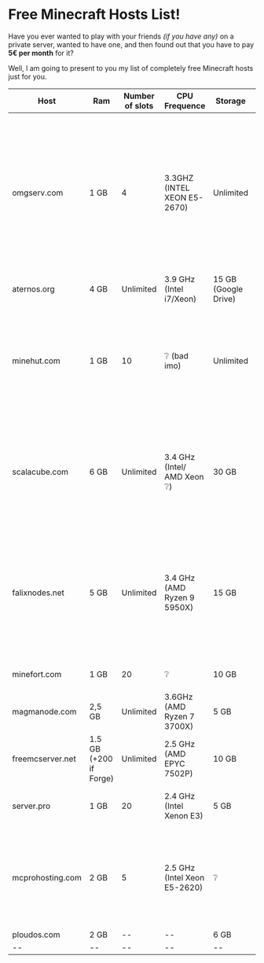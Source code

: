 # Free Minecraft Hosts List!

Have you ever wanted to play with your friends *(if you have any)* on a private server, wanted to have one, and then found out that you have to pay **5€ per month** for it?

 Well, I am going to present to you my list of completely free Minecraft hosts just for you.

| Host | Ram | Number of slots | CPU Frequence | Storage | Location | Link | Notes
|--|--|--|--|--|--|--|--|
 omgserv.com | 1 GB | 4 | 3.3GHZ (INTEL XEON E5-2670) | Unlimited | France :fr: / USA :us: | [🌐](https://www.omgserv.com/en/hosting/minecraft-server/free/) | ❌   Custom IP address, Dedicated IP (port 25565), Modded servers allowed, Scheduled backups, Scheduled tasks, MySQL database, Technical support.
|aternos.org|4 GB|Unlimited|3.9 GHz (Intel i7/Xeon)|15 GB (Google Drive)|Germany❔ :de:|[🌐](https://aternos.org/go/)|Queue system|
|minehut.com|1 GB|10|❔ (bad imo)|Unlimited|USA :us:|[🌐](https://minehut.com/)|Gamemodes like Box, Gens, Skyblock etc. Play on Java or Bedrock. Friend controls and IP protection|
|scalacube.com|6 GB|Unlimited|3.4 GHz (Intel/ AMD Xeon ❔)|30 GB|Canada :canada: / France :fr: / United Kingdom :uk: / Australia :australia: / Singapore :singapore:|[🌐](https://scalacube.com/hosting/server/minecraft/constructor/public)|❌ Bad panel|
|falixnodes.net|5 GB|Unlimited|3.4 GHz (AMD Ryzen 9 5950X)|15 GB|Germany :de: / Finland :finland:|[🌐](https://falixnodes.net/)|Custom IP address, Modded servers allowed, Scheduled backups, Scheduled tasks, MySQL database, Technical support.|
|minefort.com|1 GB|20|❔|10 GB|❔|[🌐](https://minefort.com/)|Register to create server|
|magmanode.com|2,5 GB|Unlimited|3.6GHz (AMD Ryzen 7 3700X)|5 GB|Germany :de:|[🌐](https://magmanode.com/order)|Register to create server|
|freemcserver.net|1.5 GB (+200 if Forge)|Unlimited|2.5 GHz (AMD EPYC 7502P)|10 GB|USA :us: / Germany :de: / France :fr:|[🌐](https://freemcserver.net/)|Register to create server|
|server.pro|1 GB|20|2.4 GHz (Intel Xenon E3)|5 GB|France :fr: / Canada :canada:|[🌐](https://server.pro/create)|Register to create server|
|mcprohosting.com|2 GB|5|2.5 GHz (Intel Xeon E5-2620)|❔|[List](https://mcprohosting.com/billing/knowledgebase/106/Server-Locations-MCProHosting-Offers.html)|[🌐](https://mcprohosting.com/freebee)|Currently out of stock on this item so orders for it have been suspended until more stock is available|
|ploudos.com|2 GB|--|--|6 GB|--|--|--|
|--|--|--|--|--|--|--|--|
